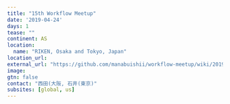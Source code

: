 ```yaml
---
title: "15th Workflow Meetup"
date: '2019-04-24'
days: 1
tease: ""
continent: AS
location:
  name: "RIKEN, Osaka and Tokyo, Japan"
location_url: 
external_url: "https://github.com/manabuishii/workflow-meetup/wiki/20190424"
image:
gtn: false
contact: "西田(大阪, 石井(東京)"
subsites: [global, us]
---
```

